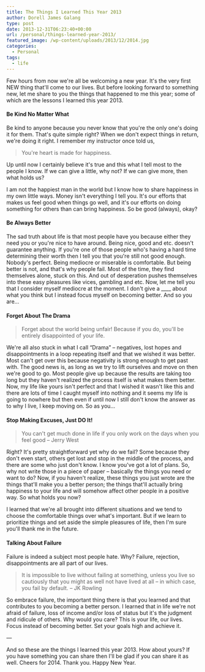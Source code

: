```yaml
---
title: The Things I Learned This Year 2013
author: Dorell James Galang
type: post
date: 2013-12-31T06:23:40+00:00
url: /personal/things-learned-year-2013/
featured_image: /wp-content/uploads/2013/12/2014.jpg
categories:
  - Personal
tags:
  - life
---
```


Few hours from now we're all be welcoming a new year. It's the very first NEW thing that'll come to our lives. But before looking forward to something new, let me share to you the things that happened to me this year; some of which are the lessons I learned this year 2013.

#### Be Kind No Matter What

Be kind to anyone because you never know that you're the only one's doing it for them. That's quite simple right? When we don't expect things in return, we're doing it right. I remember my instructor once told us,

> You're heart is made for happiness.

Up until now I certainly believe it's true and this what I tell most to the people I know. If we can give a little, why not? If we can give more, then what holds us?

I am not the happiest man in the world but I know how to share happiness in my own little ways. Money isn't everything I tell you. It's our efforts that makes us feel good when things go well, and it's our efforts on doing something for others than can bring happiness. So be good (always), okay?

#### Be Always Better

The sad truth about life is that most people have you because either they need you or you're nice to have around. Being nice, good and etc. doesn't guarantee anything. If you're one of those people who's having a hard time determining their worth then I tell you that you're still not good enough. Nobody's perfect. Being mediocre or miserable is comfortable. But being better is not, and that's why people fail. Most of the time, they find themselves alone, stuck on this. And out of desperation pushes themselves into these easy pleasures like vices, gambling and etc. Now, let me tell you that I consider myself mediocre at the moment. I don't give a \_\_\_\_ about what you think but I instead focus myself on becoming better. And so you are&#8230;

#### Forget About The Drama

> Forget about the world being unfair! Because if you do, you'll be entirely disappointed of your life.

We're all also stuck in what I call &#8220;Drama&#8221; &#8211; negatives, lost hopes and disappointments in a loop repeating itself and that we wished it was better. Most can't get over this because negativity is strong enough to get past with. The good news is, as long as we try to lift ourselves and move on then we're good to go. Most people give up because the results are taking too long but they haven't realized the process itself is what makes them better. Now, my life like yours isn't perfect and that I wished it wasn't like this and there are lots of time I caught myself into nothing and it seems my life is going to nowhere but then even if until now I still don't know the answer as to why I live, I keep moving on. So as you&#8230;

#### Stop Making Excuses, Just DO It!

> You can't get much done in life if you only work on the days when you feel good &#8211; Jerry West

Right? It's pretty straightforward yet why do we fail? Some because they don't even start, others get lost and stop in the middle of the process, and there are some who just don't know. I know you've got a lot of plans. So, why not write those in a piece of paper &#8211; basically the things you need or want to do? Now, if you haven't realize, these things you just wrote are the things that'll make you a better person; the things that'll actually bring happiness to your life and will somehow affect other people in a positive way. So what holds you now?

I learned that we're all brought into different situations and we tend to choose the comfortable things over what's important. But if we learn to prioritize things and set aside the simple pleasures of life, then I'm sure you'll thank me in the future. <span class="wp-font-emots-emo-happy"></span>

#### Talking About Failure

Failure is indeed a subject most people hate. Why? Failure, rejection, disappointments are all part of our lives.

> It is impossible to live without failing at something, unless you live so cautiously that you might as well not have lived at all &#8211; in which case, you fail by default. &#8211; JK Rowling

So embrace failure, the important thing there is that you learned and that contributes to you becoming a better person. I learned that in life we're not afraid of failure, loss of income and/or loss of status but it's the judgment and ridicule of others. Why would you care? This is your life, our lives. Focus instead of becoming better. Set your goals high and achieve it. <span class="wp-font-emots-emo-happy"></span>

&#8212;

And so these are the things I learned this year 2013. How about yours? If you have something you can share then I'll be glad if you can share it as well. Cheers for 2014. Thank you. Happy New Year. <span class="wp-font-emots-emo-happy"></span>
